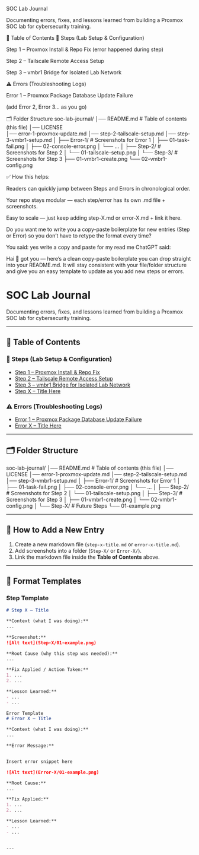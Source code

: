 SOC Lab Journal

Documenting errors, fixes, and lessons learned from building a Proxmox SOC lab for cybersecurity training.

📖 Table of Contents
🔧 Steps (Lab Setup & Configuration)

Step 1 – Proxmox Install & Repo Fix
 (error happened during step)

Step 2 – Tailscale Remote Access Setup

Step 3 – vmbr1 Bridge for Isolated Lab Network

⚠️ Errors (Troubleshooting Logs)

Error 1 – Proxmox Package Database Update Failure

(add Error 2, Error 3… as you go)

🗂 Folder Structure
soc-lab-journal/
│── README.md                # Table of contents (this file)
│── LICENSE  
│── error-1-proxmox-update.md
│── step-2-tailscale-setup.md
│── step-3-vmbr1-setup.md
│
├── Error-1/                 # Screenshots for Error 1
│    ├── 01-task-fail.png
│    ├── 02-console-error.png
│    └── ...
│
├── Step-2/                  # Screenshots for Step 2
│    └── 01-tailscale-setup.png
│
└── Step-3/                  # Screenshots for Step 3
     ├── 01-vmbr1-create.png
     └── 02-vmbr1-config.png


✅ How this helps:

Readers can quickly jump between Steps and Errors in chronological order.

Your repo stays modular — each step/error has its own .md file + screenshots.

Easy to scale — just keep adding step-X.md or error-X.md + link it here.

Do you want me to write you a copy-paste boilerplate for new entries (Step or Error) so you don’t have to retype the format every time?

You said:
yes write a copy and paste for my read me
ChatGPT said:

Hai 👊 got you — here’s a clean copy-paste boilerplate you can drop straight into your README.md.
It will stay consistent with your file/folder structure and give you an easy template to update as you add new steps or errors.

# SOC Lab Journal  

Documenting errors, fixes, and lessons learned from building a Proxmox SOC lab for cybersecurity training.  

---

## 📖 Table of Contents  

### 🔧 Steps (Lab Setup & Configuration)  
- [Step 1 – Proxmox Install & Repo Fix](error-1-proxmox-update.md)  
- [Step 2 – Tailscale Remote Access Setup](step-2-tailscale-setup.md)  
- [Step 3 – vmbr1 Bridge for Isolated Lab Network](step-3-vmbr1-setup.md)  
- [Step X – Title Here](step-x-title.md)  

### ⚠️ Errors (Troubleshooting Logs)  
- [Error 1 – Proxmox Package Database Update Failure](error-1-proxmox-update.md)  
- [Error X – Title Here](error-x-title.md)  

---

## 🗂 Folder Structure  



soc-lab-journal/
│── README.md # Table of contents (this file)
│── LICENSE
│── error-1-proxmox-update.md
│── step-2-tailscale-setup.md
│── step-3-vmbr1-setup.md
│
├── Error-1/ # Screenshots for Error 1
│ ├── 01-task-fail.png
│ ├── 02-console-error.png
│ └── ...
│
├── Step-2/ # Screenshots for Step 2
│ └── 01-tailscale-setup.png
│
├── Step-3/ # Screenshots for Step 3
│ ├── 01-vmbr1-create.png
│ └── 02-vmbr1-config.png
│
└── Step-X/ # Future Steps
└── 01-example.png


---

## 📝 How to Add a New Entry  

1. Create a new markdown file (`step-x-title.md` or `error-x-title.md`).  
2. Add screenshots into a folder (`Step-X/` or `Error-X/`).  
3. Link the markdown file inside the **Table of Contents** above.  

---

## 🔖 Format Templates  

### Step Template  
```markdown
# Step X – Title  

**Context (what I was doing):**  
...

**Screenshot:**  
![Alt text](Step-X/01-example.png)  

**Root Cause (why this step was needed):**  
...

**Fix Applied / Action Taken:**  
1. ...  
2. ...  

**Lesson Learned:**  
- ...
- ...

Error Template
# Error X – Title  

**Context (what I was doing):**  
...

**Error Message:**  


Insert error snippet here

![Alt text](Error-X/01-example.png)  

**Root Cause:**  
...

**Fix Applied:**  
1. ...  
2. ...  

**Lesson Learned:**  
- ...
- ...


---
